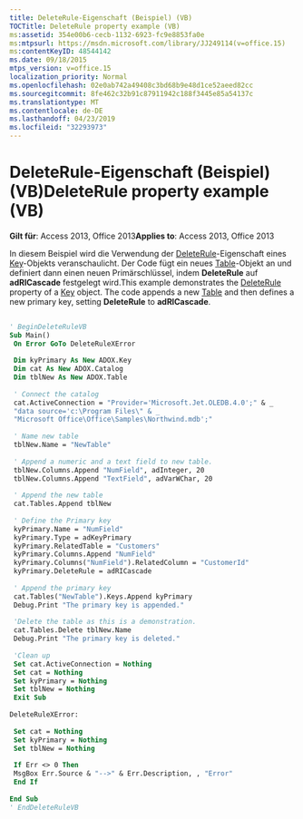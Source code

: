 ```yaml
---
title: DeleteRule-Eigenschaft (Beispiel) (VB)
TOCTitle: DeleteRule property example (VB)
ms:assetid: 354e00b6-cecb-1132-6923-fc9e8853fa0e
ms:mtpsurl: https://msdn.microsoft.com/library/JJ249114(v=office.15)
ms:contentKeyID: 48544142
ms.date: 09/18/2015
mtps_version: v=office.15
localization_priority: Normal
ms.openlocfilehash: 02e0ab742a49408c3bd68b9e48d1ce52aeed82cc
ms.sourcegitcommit: 8fe462c32b91c87911942c188f3445e85a54137c
ms.translationtype: MT
ms.contentlocale: de-DE
ms.lasthandoff: 04/23/2019
ms.locfileid: "32293973"
---
```

# <a name="deleterule-property-example-vb"></a><span data-ttu-id="1a714-102">DeleteRule-Eigenschaft (Beispiel) (VB)</span><span class="sxs-lookup"><span data-stu-id="1a714-102">DeleteRule property example (VB)</span></span>


<span data-ttu-id="1a714-103">**Gilt für**: Access 2013, Office 2013</span><span class="sxs-lookup"><span data-stu-id="1a714-103">**Applies to**: Access 2013, Office 2013</span></span>

<span data-ttu-id="1a714-p101">In diesem Beispiel wird die Verwendung der [DeleteRule](deleterule-property-adox.md)-Eigenschaft eines [Key](key-object-adox.md)-Objekts veranschaulicht. Der Code fügt ein neues [Table](table-object-adox.md)-Objekt an und definiert dann einen neuen Primärschlüssel, indem **DeleteRule** auf **adRICascade** festgelegt wird.</span><span class="sxs-lookup"><span data-stu-id="1a714-p101">This example demonstrates the [DeleteRule](deleterule-property-adox.md) property of a [Key](key-object-adox.md) object. The code appends a new [Table](table-object-adox.md) and then defines a new primary key, setting **DeleteRule** to **adRICascade**.</span></span>

```vb 
 
' BeginDeleteRuleVB 
Sub Main() 
 On Error GoTo DeleteRuleXError 
 
 Dim kyPrimary As New ADOX.Key 
 Dim cat As New ADOX.Catalog 
 Dim tblNew As New ADOX.Table 
 
 ' Connect the catalog 
 cat.ActiveConnection = "Provider='Microsoft.Jet.OLEDB.4.0';" & _ 
 "data source='c:\Program Files\" & _ 
 "Microsoft Office\Office\Samples\Northwind.mdb';" 
 
 ' Name new table 
 tblNew.Name = "NewTable" 
 
 ' Append a numeric and a text field to new table. 
 tblNew.Columns.Append "NumField", adInteger, 20 
 tblNew.Columns.Append "TextField", adVarWChar, 20 
 
 ' Append the new table 
 cat.Tables.Append tblNew 
 
 ' Define the Primary key 
 kyPrimary.Name = "NumField" 
 kyPrimary.Type = adKeyPrimary 
 kyPrimary.RelatedTable = "Customers" 
 kyPrimary.Columns.Append "NumField" 
 kyPrimary.Columns("NumField").RelatedColumn = "CustomerId" 
 kyPrimary.DeleteRule = adRICascade 
 
 ' Append the primary key 
 cat.Tables("NewTable").Keys.Append kyPrimary 
 Debug.Print "The primary key is appended." 
 
 'Delete the table as this is a demonstration. 
 cat.Tables.Delete tblNew.Name 
 Debug.Print "The primary key is deleted." 
 
 'Clean up 
 Set cat.ActiveConnection = Nothing 
 Set cat = Nothing 
 Set kyPrimary = Nothing 
 Set tblNew = Nothing 
 Exit Sub 
 
DeleteRuleXError: 
 
 Set cat = Nothing 
 Set kyPrimary = Nothing 
 Set tblNew = Nothing 
 
 If Err <> 0 Then 
 MsgBox Err.Source & "-->" & Err.Description, , "Error" 
 End If 
 
End Sub 
' EndDeleteRuleVB 
```

